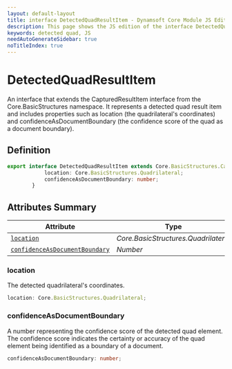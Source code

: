 ```yaml
---
layout: default-layout
title: interface DetectedQuadResultItem - Dynamsoft Core Module JS Edition API Reference
description: This page shows the JS edition of the interface DetectedQuadResultItem in Dynamsoft Core Module.
keywords: detected quad, JS
needAutoGenerateSidebar: true
noTitleIndex: true
---
```


# DetectedQuadResultItem

An interface that extends the CapturedResultItem interface from the Core.BasicStructures namespace. It represents a detected quad result item and includes properties such as location (the quadrilateral's coordinates) and confidenceAsDocumentBoundary (the confidence score of the quad as a document boundary).

## Definition

```ts
export interface DetectedQuadResultItem extends Core.BasicStructures.CapturedResultItem {
            location: Core.BasicStructures.Quadrilateral;
            confidenceAsDocumentBoundary: number;
        }
```

## Attributes Summary

| Attribute               | Type |
|----------------------|-------------|
| [`location`](#location) | *Core.BasicStructures.Quadrilateral* |
| [`confidenceAsDocumentBoundary`](#confidenceasdocumentboundary) | *Number* |

### location

The detected quadrilateral's coordinates.

```ts
location: Core.BasicStructures.Quadrilateral;
```

### confidenceAsDocumentBoundary

A number representing the confidence score of the detected quad element. The confidence score indicates the certainty or accuracy of the quad element being identified as a boundary of a document.

```ts
confidenceAsDocumentBoundary: number;
```
